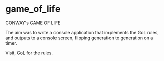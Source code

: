 # game_of_life

CONWAY's GAME OF LIFE

The aim was to write a console application that implements the GoL rules, and outputs to a console screen, flipping generation to generation on a timer.

Visit, [GoL](http://en.wikipedia.org/wiki/Conway's_Game_of_Life) for the rules.

